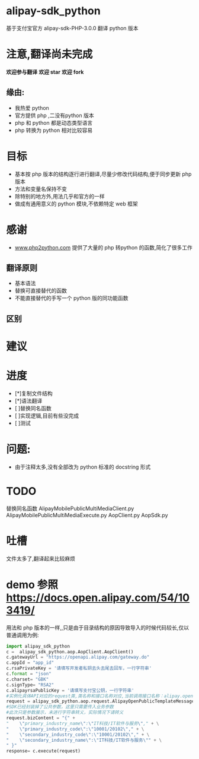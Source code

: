 # alipay-sdk_python
基于支付宝官方 alipay-sdk-PHP-3.0.0 翻译 python 版本

# 注意,翻译尚未完成 

**欢迎参与翻译** **欢迎 star** **欢迎 fork** 

## 缘由:
* 我热爱 python
* 官方提供 php ,二没有python 版本
* php 和 python 都是动态类型语言
* php 转换为 python 相对比较容易

# 目标
* 基本按 php 版本的结构逐行进行翻译,尽量少修改代码结构,便于同步更新 php 版本
* 方法和变量名保持不变
* 除特别的地方外,用法几乎和官方的一样
* 做成有通用意义的 python 模块,不依赖特定 web 框架

# 感谢
* www.php2python.com 提供了大量的 php 转python 的函数,简化了很多工作

## 翻译原则
* 基本语法
* 替换可直接替代的函数
* 不能直接替代的手写一个 python 版的同功能函数

## 区别

    
# 建议
    

# 进度
* [*]复制文件结构
* [*]语法翻译
* [ ]替换同名函数
* [ ]实现逻辑,目前有些没完成
* [ ]测试

# 问题:
* 由于注释太多,没有全部改为 python 标准的 docstring 形式

# TODO
替换同名函数
AlipayMobilePublicMultiMediaClient.py
AlipayMobilePublicMultiMediaExecute.py
AopClient.py
AopSdk.py


# 吐槽
文件太多了,翻译起来比较麻烦

# demo 参照 https://docs.open.alipay.com/54/103419/
用法和 php 版本的一样,,只是由于目录结构的原因导致导入的时候代码较长,仅以普通调用为例:

```python
import alipay_sdk_python
c =  alipay_sdk_python.aop.AopClient.AopClient()
c.gatewayUrl = "https://openapi.alipay.com/gateway.do"
c.appId = "app_id"
c.rsaPrivateKey = '请填写开发者私钥去头去尾去回车，一行字符串' 
c.format = "json"
c.charset= "GBK"
c.signType= "RSA2"
c.alipayrsaPublicKey = '请填写支付宝公钥，一行字符串'
#实例化具体API对应的request类,类名称和接口名称对应,当前调用接口名称：alipay.open.public.template.message.industry.modify
request = alipay_sdk_python.aop.request.AlipayOpenPublicTemplateMessageIndustryModifyRequest.AlipayOpenPublicTemplateMessageIndustryModifyRequest()
#SDK已经封装掉了公共参数，这里只需要传入业务参数
#此次只是参数展示，未进行字符串转义，实际情况下请转义
request.bizContent = "{" +
"    \"primary_industry_name\":\"IT科技/IT软件与服务\"," + \
"    \"primary_industry_code\":\"10001/20102\"," + \
"    \"secondary_industry_code\":\"10001/20102\"," + \
"    \"secondary_industry_name\":\"IT科技/IT软件与服务\"" + \
" }"
response= c.execute(request)
```